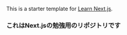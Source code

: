 This is a starter template for [Learn Next.js](https://nextjs.org/learn).

### これはNext.jsの勉強用のリポジトリです